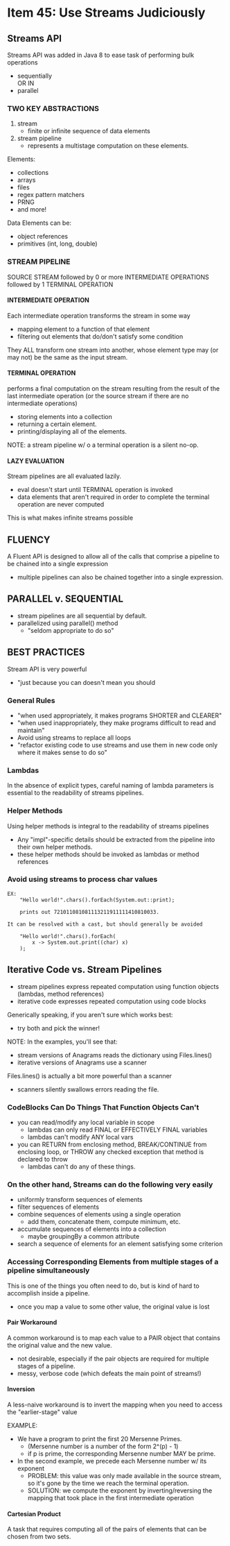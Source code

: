 # Item 45: Use Streams Judiciously

## Streams API
Streams API was added in Java 8 to ease task of performing bulk operations 
- sequentially <br>
OR IN 
- parallel

### TWO KEY ABSTRACTIONS
1. stream
    - finite or infinite sequence of data elements
1. stream pipeline
    - represents a multistage computation on these elements. 
    
Elements:
- collections
- arrays
- files
- regex pattern matchers
- PRNG
- and more!
    
Data Elements can be:
- object references
- primitives (int, long, double)

### STREAM PIPELINE
SOURCE STREAM 
followed by 0 or more INTERMEDIATE OPERATIONS 
followed by 1 TERMINAL OPERATION
    
#### INTERMEDIATE OPERATION
Each intermediate operation transforms the stream in some way
- mapping element to a function of that element
- filtering out elements that do/don't satisfy some condition

They ALL transform one stream into another, whose element type may (or may not) be
the same as the input stream. 

#### TERMINAL OPERATION
performs a final computation on the stream resulting from the result of the last intermediate
operation (or the source stream if there are no intermediate operations)
- storing elements into a collection
- returning a certain element. 
- printing/displaying all of the elements. 

NOTE: a stream pipeline w/ o a terminal operation is a silent no-op. 

#### LAZY EVALUATION
Stream pipelines are all evaluated lazily. 
- eval doesn't start until TERMINAL operation is invoked
- data elements that aren't required in order to complete the terminal operation are never computed

This is what makes infinite streams possible

## FLUENCY
A Fluent API is designed to allow all of the calls that comprise a pipeline to be chained into
a single expression
- multiple pipelines can also be chained together into a single expression.

## PARALLEL v. SEQUENTIAL
- stream pipelines are all sequential by default.
- parallelized using parallel() method
    - "seldom appropriate to do so"
    
## BEST PRACTICES
Stream API is very powerful
- "just because you can doesn't mean you should

### General Rules
- "when used appropriately, it makes programs SHORTER and CLEARER"
- "when used inappropriately, they make programs difficult to read and maintain"
- Avoid using streams to replace all loops
- "refactor existing code to use streams and use them in new code
only where it makes sense to do so"

### Lambdas
In the absence of explicit types, careful naming of lambda parameters is
essential to the readability of streams pipelines. 

### Helper Methods
Using helper methods is integral to the readability of streams pipelines
- Any "impl"-specific details should be extracted from the pipeline into
their own helper methods. 
- these helper methods should be invoked as lambdas or method references

### Avoid using streams to process char values

    EX: 
        "Hello world!".chars().forEach(System.out::print);
        
        prints out 721011081081113211911111410810033.
                   
    It can be resolved with a cast, but should generally be avoided
    
        "Hello world!".chars().forEach(
            x -> System.out.print((char) x)
        );        
        
## Iterative Code vs. Stream Pipelines
- stream pipelines express repeated computation using function 
objects (lambdas, method references)
- iterative code expresses repeated computation using code blocks

Generically speaking, if you aren't sure which works best:
- try both and pick the winner!

NOTE: In the examples, you'll see that:
- stream versions of Anagrams reads the dictionary using Files.lines()
- iterative versions of Anagrams use a scanner

Files.lines() is actually a bit more powerful than a scanner
- scanners silently swallows errors reading the file. 


### CodeBlocks Can Do Things That Function Objects Can't
- you can read/modify any local variable in scope
    - lambdas can only read FINAL or EFFECTIVELY FINAL variables
    - lambdas can't modify ANY local vars
- you can RETURN from enclosing method, BREAK/CONTINUE from enclosing loop, 
or THROW any checked exception that method is declared to throw
    - lambdas can't do any of these things.
    
### On the other hand, Streams can do the following very easily
- uniformly transform sequences of elements
- filter sequences of elements
- combine sequences of elements using a single operation
    - add them, concatenate them, compute minimum, etc.
- accumulate sequences of elements into a collection
    - maybe groupingBy a common attribute
- search a sequence of elements for an element satisfying some
criterion

### Accessing Corresponding Elements from multiple stages of a pipeline simultaneously
This is one of the things you often need to do, but is kind of hard
to accomplish inside a pipeline.
- once you map a value to some other value, the original value is
lost

#### Pair Workaround
A common workaround is to map each value to a PAIR object that
contains the original value and the new value. 
- not desirable, especially if the pair objects are required for
multiple stages of a pipeline.
- messy, verbose code (which defeats the main point of streams!)

#### Inversion 
A less-naive workaround is to invert the mapping when you need to 
access the "earlier-stage" value

EXAMPLE:
- We have a program to print the first 20 Mersenne Primes.
    - (Mersenne number is a number of the form 2^(p) - 1)
    - if p is prime, the corresponding Mersenne number MAY be
    prime.
- In the second example, we precede each Mersenne number w/ its
exponent
    - PROBLEM: this value was only made available in the source 
    stream, so it's gone by the time we reach the terminal
    operation. 
    - SOLUTION: we compute the exponent by inverting/reversing
    the mapping that took place in the first intermediate operation

#### Cartesian Product
A task that requires computing all of the pairs of elements that
can be chosen from two sets. 
